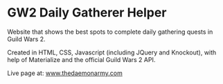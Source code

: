 # GW2 Daily Gatherer Helper
Website that shows the best spots to complete daily gathering quests in Guild Wars 2.

Created in HTML, CSS, Javascript (including JQuery and Knockout), with help of Materialize and the official Guild Wars 2 API.

Live page at:
www.thedaemonarmy.com
